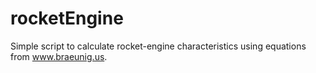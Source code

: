 # rocketEngine
Simple script to calculate rocket-engine characteristics using equations from www.braeunig.us.
